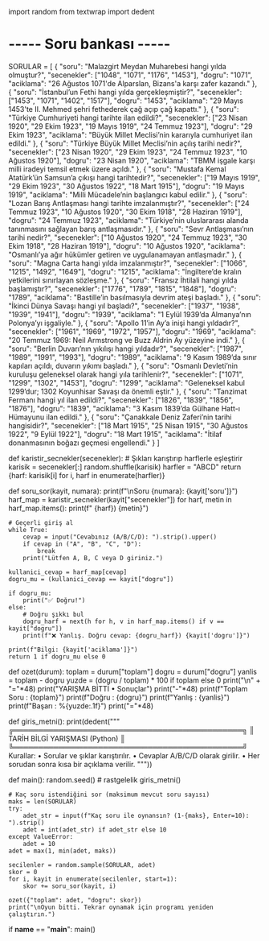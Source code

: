 import random
from textwrap import dedent

# ----- Soru bankası -----
SORULAR = [
    {
        "soru": "Malazgirt Meydan Muharebesi hangi yılda olmuştur?",
        "secenekler": ["1048", "1071", "1176", "1453"],
        "dogru": "1071",
        "aciklama": "26 Ağustos 1071'de Alparslan, Bizans'a karşı zafer kazandı."
    },
    {
        "soru": "İstanbul’un Fethi hangi yılda gerçekleşmiştir?",
        "secenekler": ["1453", "1071", "1402", "1517"],
        "dogru": "1453",
        "aciklama": "29 Mayıs 1453'te II. Mehmed şehri fethederek çağ açıp çağ kapattı."
    },
    {
        "soru": "Türkiye Cumhuriyeti hangi tarihte ilan edildi?",
        "secenekler": ["23 Nisan 1920", "29 Ekim 1923", "19 Mayıs 1919", "24 Temmuz 1923"],
        "dogru": "29 Ekim 1923",
        "aciklama": "Büyük Millet Meclisi’nin kararıyla cumhuriyet ilan edildi."
    },
    {
        "soru": "Türkiye Büyük Millet Meclisi’nin açılış tarihi nedir?",
        "secenekler": ["23 Nisan 1920", "29 Ekim 1923", "24 Temmuz 1923", "10 Ağustos 1920"],
        "dogru": "23 Nisan 1920",
        "aciklama": "TBMM işgale karşı milli iradeyi temsil etmek üzere açıldı."
    },
    {
        "soru": "Mustafa Kemal Atatürk’ün Samsun’a çıkışı hangi tarihtedir?",
        "secenekler": ["19 Mayıs 1919", "29 Ekim 1923", "30 Ağustos 1922", "18 Mart 1915"],
        "dogru": "19 Mayıs 1919",
        "aciklama": "Milli Mücadele’nin başlangıcı kabul edilir."
    },
    {
        "soru": "Lozan Barış Antlaşması hangi tarihte imzalanmıştır?",
        "secenekler": ["24 Temmuz 1923", "10 Ağustos 1920", "30 Ekim 1918", "28 Haziran 1919"],
        "dogru": "24 Temmuz 1923",
        "aciklama": "Türkiye’nin uluslararası alanda tanınmasını sağlayan barış antlaşmasıdır."
    },
    {
        "soru": "Sevr Antlaşması’nın tarihi nedir?",
        "secenekler": ["10 Ağustos 1920", "24 Temmuz 1923", "30 Ekim 1918", "28 Haziran 1919"],
        "dogru": "10 Ağustos 1920",
        "aciklama": "Osmanlı’ya ağır hükümler getiren ve uygulanamayan antlaşmadır."
    },
    {
        "soru": "Magna Carta hangi yılda imzalanmıştır?",
        "secenekler": ["1066", "1215", "1492", "1649"],
        "dogru": "1215",
        "aciklama": "İngiltere’de kralın yetkilerini sınırlayan sözleşme."
    },
    {
        "soru": "Fransız İhtilali hangi yılda başlamıştır?",
        "secenekler": ["1776", "1789", "1815", "1848"],
        "dogru": "1789",
        "aciklama": "Bastille’in basılmasıyla devrim ateşi başladı."
    },
    {
        "soru": "İkinci Dünya Savaşı hangi yıl başladı?",
        "secenekler": ["1937", "1938", "1939", "1941"],
        "dogru": "1939",
        "aciklama": "1 Eylül 1939’da Almanya’nın Polonya’yı işgaliyle."
    },
    {
        "soru": "Apollo 11’in Ay’a inişi hangi yıldadır?",
        "secenekler": ["1961", "1969", "1972", "1957"],
        "dogru": "1969",
        "aciklama": "20 Temmuz 1969: Neil Armstrong ve Buzz Aldrin Ay yüzeyine indi."
    },
    {
        "soru": "Berlin Duvarı’nın yıkılışı hangi yıldadır?",
        "secenekler": ["1987", "1989", "1991", "1993"],
        "dogru": "1989",
        "aciklama": "9 Kasım 1989’da sınır kapıları açıldı, duvarın yıkımı başladı."
    },
    {
        "soru": "Osmanlı Devleti’nin kuruluşu geleneksel olarak hangi yıla tarihlenir?",
        "secenekler": ["1071", "1299", "1302", "1453"],
        "dogru": "1299",
        "aciklama": "Geleneksel kabul 1299’dur; 1302 Koyunhisar Savaşı da önemli eştir."
    },
    {
        "soru": "Tanzimat Fermanı hangi yıl ilan edildi?",
        "secenekler": ["1826", "1839", "1856", "1876"],
        "dogru": "1839",
        "aciklama": "3 Kasım 1839’da Gülhane Hatt-ı Hümayunu ilan edildi."
    },
    {
        "soru": "Çanakkale Deniz Zaferi’nin tarihi hangisidir?",
        "secenekler": ["18 Mart 1915", "25 Nisan 1915", "30 Ağustos 1922", "9 Eylül 1922"],
        "dogru": "18 Mart 1915",
        "aciklama": "İtilaf donanmasının boğazı geçmesi engellendi."
    }
]

def karistir_secnekler(secenekler):
    # Şıkları karıştırıp harflerle eşleştirir
    karisik = secenekler[:]
    random.shuffle(karisik)
    harfler = "ABCD"
    return {harf: karisik[i] for i, harf in enumerate(harfler)}

def soru_sor(kayit, numara):
    print(f"\nSoru {numara}: {kayit['soru']}")
    harf_map = karistir_secnekler(kayit["secenekler"])
    for harf, metin in harf_map.items():
        print(f"  {harf}) {metin}")

    # Geçerli giriş al
    while True:
        cevap = input("Cevabınız (A/B/C/D): ").strip().upper()
        if cevap in ("A", "B", "C", "D"):
            break
        print("Lütfen A, B, C veya D giriniz.")

    kullanici_cevap = harf_map[cevap]
    dogru_mu = (kullanici_cevap == kayit["dogru"])

    if dogru_mu:
        print("✅ Doğru!")
    else:
        # Doğru şıkkı bul
        dogru_harf = next(h for h, v in harf_map.items() if v == kayit["dogru"])
        print(f"❌ Yanlış. Doğru cevap: {dogru_harf}) {kayit['dogru']}")

    print(f"Bilgi: {kayit['aciklama']}")
    return 1 if dogru_mu else 0

def ozet(durum):
    toplam = durum["toplam"]
    dogru = durum["dogru"]
    yanlis = toplam - dogru
    yuzde = (dogru / toplam) * 100 if toplam else 0
    print("\n" + "="*48)
    print("YARIŞMA BİTTİ • Sonuçlar")
    print("-"*48)
    print(f"Toplam Soru : {toplam}")
    print(f"Doğru       : {dogru}")
    print(f"Yanlış      : {yanlis}")
    print(f"Başarı      : %{yuzde:.1f}")
    print("="*48)

def giris_metni():
    print(dedent("""
    ╔══════════════════════════════════════════════╗
    ║       TARİH BİLGİ YARIŞMASI (Python)         ║
    ╚══════════════════════════════════════════════╝
    Kurallar:
    • Sorular ve şıklar karıştırılır.
    • Cevaplar A/B/C/D olarak girilir.
    • Her sorudan sonra kısa bir açıklama verilir.
    """))

def main():
    random.seed()  # rastgelelik
    giris_metni()

    # Kaç soru istendiğini sor (maksimum mevcut soru sayısı)
    maks = len(SORULAR)
    try:
        adet_str = input(f"Kaç soru ile oynansın? (1-{maks}, Enter=10): ").strip()
        adet = int(adet_str) if adet_str else 10
    except ValueError:
        adet = 10
    adet = max(1, min(adet, maks))

    secilenler = random.sample(SORULAR, adet)
    skor = 0
    for i, kayit in enumerate(secilenler, start=1):
        skor += soru_sor(kayit, i)

    ozet({"toplam": adet, "dogru": skor})
    print("\nOyun bitti. Tekrar oynamak için programı yeniden çalıştırın.")

if __name__ == "__main__":
    main()
